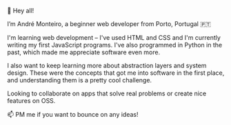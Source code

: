 👋 Hey all!

I’m André Monteiro, a beginner web developer from Porto, Portugal 🇵🇹


I'm learning web development – I've used HTML and CSS and I'm currently writing my first JavaScript programs. I've also programmed in Python in the past, which made me appreciate software even more.


I also want to keep learning more about abstraction layers and system design. These were the concepts that got me into software in the first place, and understanding them is a pretty cool challenge.


Looking to collaborate on apps that solve real problems or create nice features on OSS.

📫 PM me if you want to bounce on any ideas!


